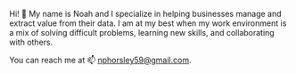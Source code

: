 Hi! :wave: My name is Noah and I specialize in helping businesses manage and extract value from their data.  I am at my best when my work environment is a mix of solving difficult problems, learning new skills, and collaborating with others.  

You can reach me at 📫 nphorsley59@gmail.com.

<!--
**nphorsley59/nphorsley59** is a ✨ _special_ ✨ repository because its `README.md` (this file) appears on your GitHub profile.

Here are some ideas to get you started:

- 🔭 I’m currently working on ...
- 🌱 I’m currently learning ...
- 👯 I’m looking to collaborate on ...
- 🤔 I’m looking for help with ...
- 💬 Ask me about ...
- 📫  How to reach me: ...
- 😄 Pronouns: ...
- ⚡ Fun fact: ...
-->

